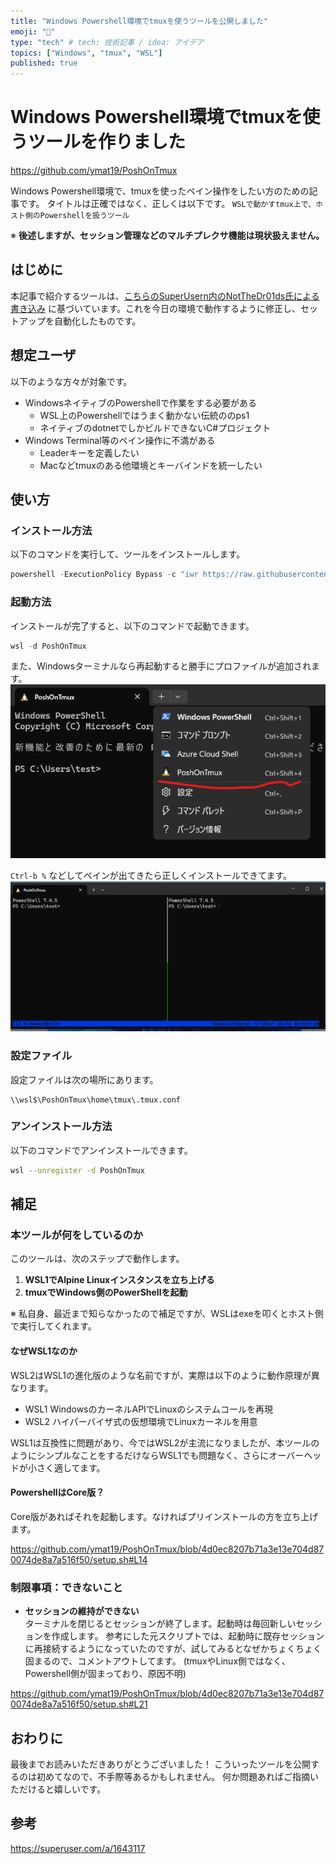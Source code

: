 ```yaml
---
title: "Windows Powershell環境でtmuxを使うツールを公開しました"
emoji: "💨"
type: "tech" # tech: 技術記事 / idea: アイデア
topics: ["Windows", "tmux", "WSL"]
published: true
---
```


# Windows Powershell環境でtmuxを使うツールを作りました

https://github.com/ymat19/PoshOnTmux

Windows Powershell環境で、tmuxを使ったペイン操作をしたい方のための記事です。
タイトルは正確ではなく、正しくは以下です。
`WSLで動かすtmux上で、ホスト側のPowershellを扱うツール`

※  **後述しますが、セッション管理などのマルチプレクサ機能は現状扱えません。**

## はじめに

本記事で紹介するツールは、[こちらのSuperUsern内のNotTheDr01ds氏による書き込み](https://superuser.com/a/1643117) に基づいています。これを今日の環境で動作するように修正し、セットアップを自動化したものです。

## 想定ユーザ

以下のような方々が対象です。

- WindowsネイティブのPowershellで作業をする必要がある
  - WSL上のPowershellではうまく動かない伝統ののps1
  - ネイティブのdotnetでしかビルドできないC#プロジェクト
- Windows Terminal等のペイン操作に不満がある
  - Leaderキーを定義したい
  - Macなどtmuxのある他環境とキーバインドを統一したい

## 使い方

### インストール方法

以下のコマンドを実行して、ツールをインストールします。

```powershell
powershell -ExecutionPolicy Bypass -c "iwr https://raw.githubusercontent.com/ymat19/PoshOnTmux/main/install.ps1 -UseBasicParsing | iex"
```

### 起動方法

インストールが完了すると、以下のコマンドで起動できます。

```powershell
wsl -d PoshOnTmux
```

また、Windowsターミナルなら再起動すると勝手にプロファイルが追加されます。
![](/images/poshOnTmuxImage.png)

`Ctrl-b %` などしてペインが出てきたら正しくインストールできてます。
![](/images/poshOnTmuxImage2.png)

### 設定ファイル

設定ファイルは次の場所にあります。

```
\\wsl$\PoshOnTmux\home\tmux\.tmux.conf
```

### アンインストール方法

以下のコマンドでアンインストールできます。

```bash
wsl --unregister -d PoshOnTmux
```

## 補足

### 本ツールが何をしているのか

このツールは、次のステップで動作します。

1. **WSL1でAlpine Linuxインスタンスを立ち上げる**
2. **tmuxでWindows側のPowerShellを起動** 

※ 私自身、最近まで知らなかったので補足ですが、WSLはexeを叩くとホスト側で実行してくれます。

#### なぜWSL1なのか

WSL2はWSL1の進化版のような名前ですが、実際は以下のように動作原理が異なります。

- WSL1
WindowsのカーネルAPIでLinuxのシステムコールを再現
- WSL2
ハイパーバイザ式の仮想環境でLinuxカーネルを用意

WSL1は互換性に問題があり、今ではWSL2が主流になりましたが、本ツールのようにシンプルなことをするだけならWSL1でも問題なく、さらにオーバーヘッドが小さく適してます。

#### PowershellはCore版？

Core版があればそれを起動します。なければプリインストールの方を立ち上げます。

https://github.com/ymat19/PoshOnTmux/blob/4d0ec8207b71a3e13e704d870074de8a7a516f50/setup.sh#L14

### 制限事項：できないこと

- **セッションの維持ができない**  
  ターミナルを閉じるとセッションが終了します。起動時は毎回新しいセッションを作成します。
  参考にした元スクリプトでは、起動時に既存セッションに再接続するようになっていたのですが、試してみるとなぜかちょくちょく固まるので、コメントアウトしてます。
  (tmuxやLinux側ではなく、Powershell側が固まっており、原因不明)

https://github.com/ymat19/PoshOnTmux/blob/4d0ec8207b71a3e13e704d870074de8a7a516f50/setup.sh#L21

## おわりに

最後までお読みいただきありがとうございました！
こういったツールを公開するのは初めてなので、不手際等あるかもしれません。
何か問題あればご指摘いただけると嬉しいです。

## 参考

https://superuser.com/a/1643117
